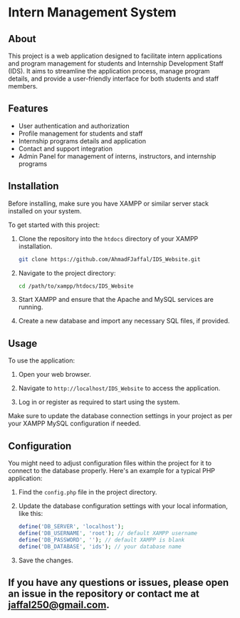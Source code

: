 # Intern Management System

## About
This project is a web application designed to facilitate intern applications and program management for students and Internship Development Staff (IDS). It aims to streamline the application process, manage program details, and provide a user-friendly interface for both students and staff members.

## Features
- User authentication and authorization
- Profile management for students and staff
- Internship programs details and application
- Contact and support integration
- Admin Panel for management of interns, instructors, and internship programs

## Installation

Before installing, make sure you have XAMPP or similar server stack installed on your system. 

To get started with this project:

1. Clone the repository into the `htdocs` directory of your XAMPP installation.
    ```bash
    git clone https://github.com/AhmadFJaffal/IDS_Website.git
    ```

2. Navigate to the project directory:
    ```bash
    cd /path/to/xampp/htdocs/IDS_Website
    ```

3. Start XAMPP and ensure that the Apache and MySQL services are running.

4. Create a new database and import any necessary SQL files, if provided.

## Usage

To use the application:

1. Open your web browser.

2. Navigate to `http://localhost/IDS_Website` to access the application.

3. Log in or register as required to start using the system.

Make sure to update the database connection settings in your project as per your XAMPP MySQL configuration if needed.

## Configuration

You might need to adjust configuration files within the project for it to connect to the database properly. Here's an example for a typical PHP application:

1. Find the `config.php` file in the project directory.

2. Update the database configuration settings with your local information, like this:
    ```php
    define('DB_SERVER', 'localhost');
    define('DB_USERNAME', 'root'); // default XAMPP username
    define('DB_PASSWORD', ''); // default XAMPP is blank
    define('DB_DATABASE', 'ids'); // your database name
    ```

3. Save the changes.

## If you have any questions or issues, please open an issue in the repository or contact me at jaffal250@gmail.com.
